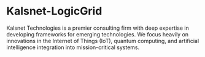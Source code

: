 # Kalsnet-LogicGrid
Kalsnet Technologies is a premier consulting firm with deep expertise in developing frameworks for emerging technologies. We focus heavily on innovations in the Internet of Things (IoT), quantum computing, and artificial intelligence integration into mission-critical systems.
